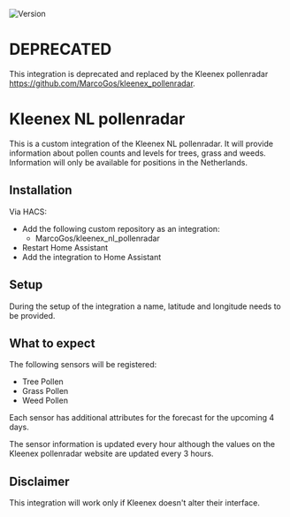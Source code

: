 ![Version](https://img.shields.io/github/v/release/MarcoGos/kleenex_nl_pollenradar?include_prereleases)

# DEPRECATED

This integration is deprecated and replaced by the Kleenex pollenradar https://github.com/MarcoGos/kleenex_pollenradar.

# Kleenex NL pollenradar

This is a custom integration of the Kleenex NL pollenradar. It will provide information about pollen counts and levels for trees, grass and weeds. Information will only be available for positions in the Netherlands.

## Installation

Via HACS:

- Add the following custom repository as an integration:
    - MarcoGos/kleenex_nl_pollenradar
- Restart Home Assistant
- Add the integration to Home Assistant

## Setup

During the setup of the integration a name, latitude and longitude needs to be provided.

## What to expect

The following sensors will be registered:

- Tree Pollen
- Grass Pollen
- Weed Pollen

Each sensor has additional attributes for the forecast for the upcoming 4 days.

The sensor information is updated every hour although the values on the Kleenex pollenradar website are updated every 3 hours.

## Disclaimer

This integration will work only if Kleenex doesn't alter their interface.
